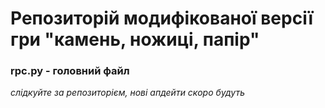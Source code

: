 # Репозиторій модифікованої версії гри "камень, ножиці, папір"
### rpc.py - головний файл

*слідкуйте за репозиторієм, нові апдейти скоро будуть*
